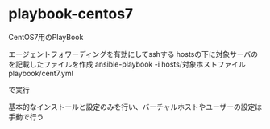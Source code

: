 playbook-centos7
================

CentOS7用のPlayBook

エージェントフォワーディングを有効にしてsshする
hostsの下に対象サーバのを記載したファイルを作成
ansible-playbook -i hosts/対象ホストファイル playbook/cent7.yml

で実行


基本的なインストールと設定のみを行い、バーチャルホストやユーザーの設定は手動で行う

